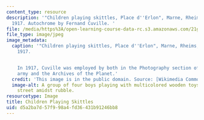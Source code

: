```yaml
---
content_type: resource
description: '"Children playing skittles, Place d''Erlon", Marne, Rheims, January-March
  1917. Autochrome by Fernand Cuville. '
file: /media/https%3A/open-learning-course-data-rc.s3.amazonaws.com/21g-049-french-photography-spring-2017/d5a2ba7d57f998a4fd36431b91246bb8_Skittles.jpg
file_type: image/jpeg
image_metadata:
  caption: '"Children playing skittles, Place d''Erlon", Marne, Rheims, January-March
    1917.


    In 1917, Cuville was employed by both in the Photography section of the French
    army and the Archives of the Planet.'
  credit: 'This image is in the public domain. Source: [Wikimedia Commons](https://commons.wikimedia.org/wiki/File:Reims_place_Drouet_d%27Erlon_d%C3%A9but_1917.jpg).'
  image-alt: A group of four boys playing with multicolored wooden toys on a cobblestone
    street amidst rubble.
resourcetype: Image
title: Children Playing Skittles
uid: d5a2ba7d-57f9-98a4-fd36-431b91246bb8
---
```

